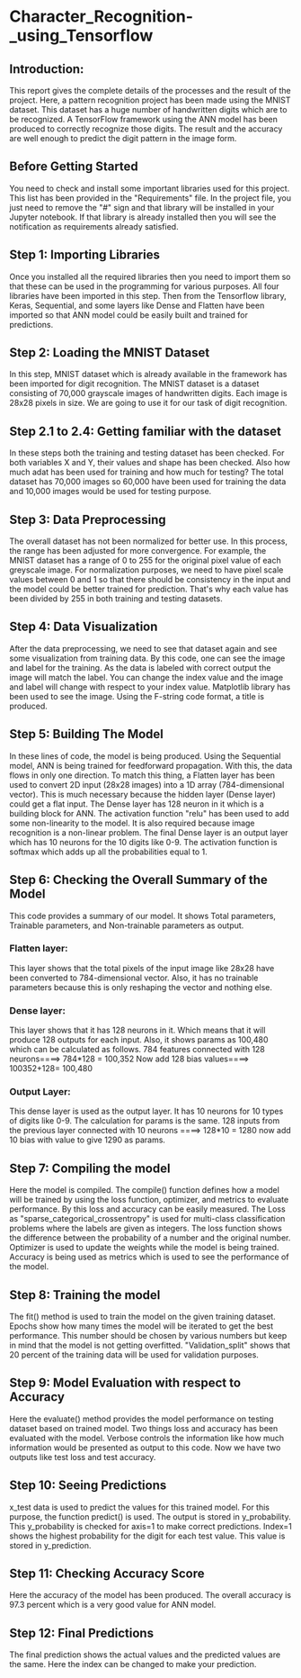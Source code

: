 # Character_Recognition-_using_Tensorflow

## Introduction: 
This report gives the complete details of the processes and the result of the project. Here, a pattern recognition project has been made using the MNIST dataset. This dataset has a huge number of handwritten digits which are to be recognized. A TensorFlow framework using the ANN model has been produced to correctly recognize those digits. The result and the accuracy are well enough to predict the digit pattern in the image form.

## Before Getting Started
You need to check and install some important libraries used for this project. This list has been provided in the "Requirements" file. In the project file, you just need to remove the "#" sign and that library will be installed in your Jupyter notebook. If that library is already installed then you will see the notification as requirements already satisfied. 

## Step 1: Importing Libraries
Once you installed all the required libraries then you need to import them so that these can be used in the programming for various purposes. All four libraries have been imported in this step. Then from the Tensorflow library, Keras, Sequential, and some layers like Dense and Flatten have been imported so that ANN model could be easily built and trained for predictions. 

## Step 2: Loading the MNIST Dataset
In this step, MNIST dataset which is already available in the framework has been imported for digit recognition. The MNIST dataset is a dataset consisting of 70,000 grayscale images of handwritten digits. Each image is 28x28 pixels in size. We are going to use it for our task of digit recognition.

## Step 2.1 to 2.4: Getting familiar with the dataset
In these steps both the training and testing dataset has been checked. For both variables X and Y, their values and shape has been checked. Also how much adat has been used for training and how much for testing? The total dataset has 70,000 images so 60,000 have been used for training the data and 10,000 images would be used for testing purpose.

## Step 3: Data Preprocessing
The overall dataset has not been normalized for better use. In this process, the range has been adjusted for more convergence. For example, the MNIST dataset has a range of 0 to 255 for the original pixel value of each greyscale image. For normalization purposes, we need to have pixel scale values between 0 and 1 so that there should be consistency in the input and the model could be better trained for prediction. That's why each value has been divided by 255 in both training and testing datasets.

## Step 4: Data Visualization
After the data preprocessing, we need to see that dataset again and see some visualization from training data. By this code, one can see the image and label for the training. As the data is labeled with correct output the image will match the label. You can change the index value and the image and label will change with respect to your index value. Matplotlib library has been used to see the image. Using the F-string code format, a title is produced.

## Step 5: Building The Model
In these lines of code, the model is being produced. Using the Sequential model, ANN is being trained for feedforward propagation. With this, the data flows in only one direction. To match this thing, a Flatten layer has been used to convert 2D input (28x28 images) into a 1D array (784-dimensional vector). This is much necessary because the hidden layer (Dense layer) could get a flat input. The Dense layer has 128 neuron in it which is a building block for ANN. The activation function "relu" has been used to add some non-linearity to the model. It is also required because image recognition is a non-linear problem. The final Dense layer is an output layer which has 10 neurons for the 10 digits like 0-9. The activation function is softmax which adds up all the probabilities equal to 1.

## Step 6: Checking the Overall Summary of the Model
This code provides a summary of our model. It shows Total parameters, Trainable parameters, and Non-trainable parameters as output.
### Flatten layer: 
This layer shows that the total pixels of the input image like 28x28 have been converted to 784-dimensional vector. Also, it has no trainable parameters because this is only reshaping the vector and nothing else.
### Dense layer: 
This layer shows that it has 128 neurons in it. Which means that it will produce 128 outputs for each input. Also, it shows params as 100,480 which can be calculated as follows.
784 features connected with 128 neurons====> 784*128 = 100,352
Now add 128 bias values====> 100352+128= 100,480
### Output Layer:
This dense layer is used as the output layer. It has 10 neurons for 10 types of digits like 0-9.
The calculation for params is the same.
128 inputs from the previous layer connected with 10 neurons ====> 128*10 = 1280
now add 10 bias with value to give 1290 as params.

## Step 7: Compiling the model
Here the model is compiled. The compile() function defines how a model will be trained by using the loss function, optimizer, and metrics to evaluate performance. By this loss and accuracy can be easily measured. The Loss as "sparse_categorical_crossentropy" is used for multi-class classification problems where the labels are given as integers. The loss function shows the difference between the probability of a number and the original number. Optimizer is used to update the weights while the model is being trained. Accuracy is being used as metrics which is used to see the performance of the model.

## Step 8: Training the model
The fit() method is used to train the model on the given training dataset. Epochs show how many times the model will be iterated to get the best performance. This number should be chosen by various numbers but keep in mind that the model is not getting overfitted. "Validation_split" shows that 20 percent of the training data will be used for validation purposes.

## Step 9: Model Evaluation with respect to Accuracy
Here the evaluate() method provides the model performance on testing dataset based on trained model. Two things loss and accuracy has been evaluated with the model. Verbose controls the information like how much information would be presented as output to this code. Now we have two outputs like test loss and test accuracy.

## Step 10: Seeing Predictions
x_test data is used to predict the values for this trained model. For this purpose, the function predict() is used. The output is stored in y_probability. This y_probability is checked for axis=1 to make correct predictions. Index=1 shows the highest probability for the digit for each test value. This value is stored in y_prediction.

## Step 11: Checking Accuracy Score
Here the accuracy of the model has been produced. The overall accuracy is 97.3 percent which is a very good value for ANN model.


## Step 12: Final Predictions

The final prediction shows the actual values and the predicted values are the same. Here the index can be changed to make your prediction.




